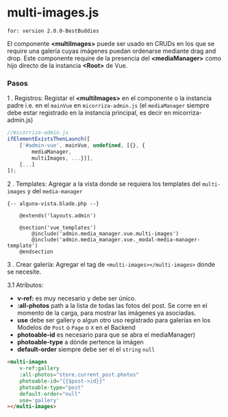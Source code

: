 # multi-images.js

`for: version 2.0.0-BestBuddies`

El componente **&lt;multiImages&gt;** puede ser usado en CRUDs en los que se require una galería cuyas imágenes puedan ordenarse mediante drag and drop.  Este componente require de la presencia del **&lt;mediaManager&gt;** como hijo directo de la instancia **&lt;Root&gt;** de Vue.


### Pasos

1 . Registros: Registar el  **&lt;multiImages&gt;** en el componente o la instancia padre i.e. en el `mainVue` en `micorriza-admin.js` (el `mediaManager` siempre debe estar registrado en la instancia principal, es decir en micorriza-admin.js)

```js
//micorriza-admin.js
ifElementExistsThenLaunch([
	['#admin-vue', mainVue, undefined, [{}, {
		mediaManager,
		multiImages, ...}]],
	[...]
]);
```

2 . Templates: Agregar a la vista donde se requiera los templates del `multi-images` y del `media-manager`
```
{-- alguna-vista.blade.php --}

	@extends('layouts.admin')

	@section('vue_templates')
		@include('admin.media_manager.vue.multi-images')
		@include('admin.media_manager.vue._modal-media-manager-template')
	@endsection
```

3 . Crear galería: Agregar el tag de `<multi-images></multi-images>` donde se necesite.

3.1 Atributos:
* **v-ref:<algo>** es muy necesario y debe ser único.
* **:all-photos** path a la lista de todas las fotos del post. Se corre en el momento de la carga, para mostrar las imágenes ya asociadas.
* **use** debe ser gallery o algun otro uso registrado para galerías en los Modelos de `Post` o `Page` o `X` en el Backend
* **photoable-id** es necesario para que se abra el mediaManager)
* **photoable-type** a dónde pertence la imágen
* **default-order** siempre debe ser el el `string` `null`

```html
<multi-images
	v-ref:gallery
	:all-photos="store.current_post.photos"
	photoable-id="{{$post->id}}"
	photoable-type="post"
	default-order="null"
	use='gallery'
></multi-images>
```
